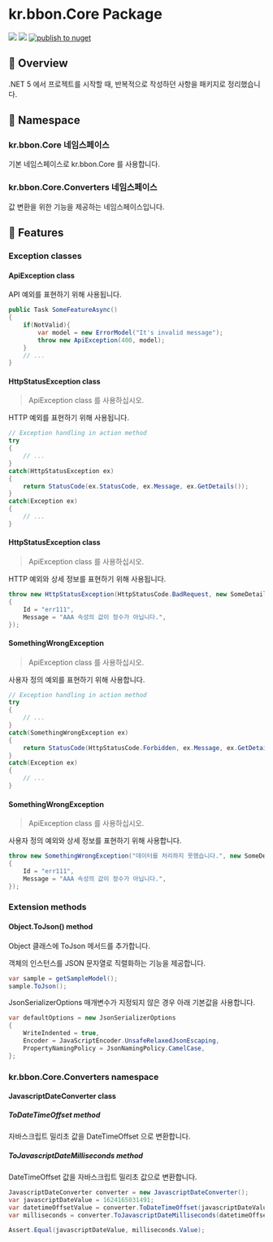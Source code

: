 # kr.bbon.Core Package

[![](https://img.shields.io/nuget/v/kr.bbon.Core)](https://www.nuget.org/packages/kr.bbon.Core) [![](https://img.shields.io/nuget/dt/kr.bbon.Core)](https://www.nuget.org/packages/kr.bbon.Core) [![publish to nuget](https://github.com/bbonkr/kr.bbon.Core/actions/workflows/dotnet.yml/badge.svg)](https://github.com/bbonkr/kr.bbon.Core/actions/workflows/dotnet.yml)

## 📢 Overview

.NET 5 에서 프로젝트를 시작할 때, 반복적으로 작성하던 사항을 패키지로 정리했습니다.

## 🌈 Namespace

### kr.bbon.Core 네임스페이스

기본 네임스페이스로 kr.bbon.Core 를 사용합니다.

### kr.bbon.Core.Converters 네임스페이스

값 변환을 위한 기능을 제공하는 네임스페이스입니다.

## 🎯 Features

### Exception classes

#### ApiException class

API 예외를 표현하기 위해 사용됩니다.

```csharp
public Task SomeFeatureAsync()
{
    if(NotValid){
        var model = new ErrorModel("It's invalid message");
        throw new ApiException(400, model);
    }
    // ...
}
```

#### HttpStatusException class

> ApiException class 를 사용하십시오.

HTTP 예외를 표현하기 위해 사용됩니다.

```csharp
// Exception handling in action method
try
{
    // ...
}
catch(HttpStatusException ex)
{
    return StatusCode(ex.StatusCode, ex.Message, ex.GetDetails());
}
catch(Exception ex)
{
    // ...
}
```

#### HttpStatusException<TDeatails> class

> ApiException class 를 사용하십시오.

HTTP 예외와 상세 정보를 표현하기 위해 사용됩니다.

```csharp
throw new HttpStatusException(HttpStatusCode.BadRequest, new SomeDetails
{
    Id = "err111",
    Message = "AAA 속성의 값이 정수가 아닙니다.",
});
```

#### SomethingWrongException

> ApiException class 를 사용하십시오.

사용자 정의 예외를 표현하기 위해 사용합니다.

```csharp
// Exception handling in action method 
try
{
    // ...
}
catch(SomethingWrongException ex)
{
    return StatusCode(HttpStatusCode.Forbidden, ex.Message, ex.GetDetails());
}
catch(Exception ex)
{
    // ...
}
```

#### SomethingWrongException<TDetails>

> ApiException class 를 사용하십시오.

사용자 정의 예외와 상세 정보를 표현하기 위해 사용합니다.

```csharp
throw new SomethingWrongException("데이터를 처리하지 못했습니다.", new SomeDetails 
{
    Id = "err111",
    Message = "AAA 속성의 값이 정수가 아닙니다.",
});
```

### Extension methods

#### Object.ToJson<T>() method

Object 클래스에 ToJson 메서드를 추가합니다.

객체의 인스턴스를 JSON 문자열로 직렬화하는 기능을 제공합니다.

```csharp
var sample = getSampleModel();
sample.ToJson();
```

JsonSerializerOptions 매개변수가 지정되지 않은 경우 아래 기본값을 사용합니다.

```csharp
var defaultOptions = new JsonSerializerOptions
{
    WriteIndented = true,
    Encoder = JavaScriptEncoder.UnsafeRelaxedJsonEscaping,
    PropertyNamingPolicy = JsonNamingPolicy.CamelCase,
};
```

### kr.bbon.Core.Converters namespace

#### JavascriptDateConverter class

##### ToDateTimeOffset method

자바스크립트 밀리초 값을 DateTimeOffset 으로 변환합니다.

##### ToJavascriptDateMilliseconds method

DateTimeOffset 값을 자바스크립트 밀리초 값으로 변환합니다.

```csharp
JavascriptDateConverter converter = new JavascriptDateConverter();
var javascriptDateValue = 1624165031491;
var datetimeOffsetValue = converter.ToDateTimeOffset(javascriptDateValue);
var milliseconds = converter.ToJavascriptDateMilliseconds(datetimeOffsetValue);

Assert.Equal(javascriptDateValue, milliseconds.Value);
```


